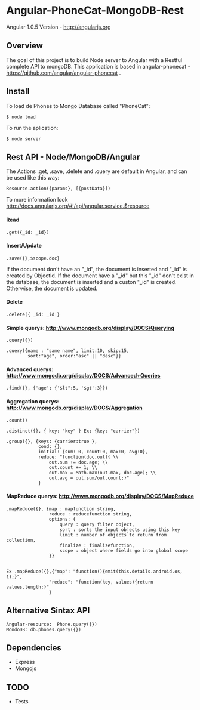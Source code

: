 # Angular-PhoneCat-MongoDB-Rest

Angular 1.0.5 Version - http://angularjs.org 

## Overview

The goal of this project is to build Node server to Angular with a Restful complete API to mongoDB.
This application is based in angular-phonecat - https://github.com/angular/angular-phonecat .

## Install

To load de Phones to Mongo Database called "PhoneCat":

    $ node load
    
To run the aplication:

    $ node server

## Rest API - Node/MongoDB/Angular

The Actions .get, .save, .delete and .query are default in Angular, and can be used like this way:

    Resource.action({params}, [{postData}])
    
To more information look http://docs.angularjs.org/#!/api/angular.service.$resource


#### Read
    .get({_id: _id})

#### Insert/Update
    .save({},$scope.doc}
If the document don't have an "\_id", the document is inserted and "\_id" is created by ObjectId.
If the document have a "\_id" but this "\_id" don't exist in the database, the document is inserted and a custon "\_id" is created.
Otherwise, the document is updated.

#### Delete 
    .delete({ _id: _id }

#### Simple querys: http://www.mongodb.org/display/DOCS/Querying
    .query({})
    
    .query({name : "same name", limit:10, skip:15, 
            sort:"age", order:"asc" || "desc"}}

#### Advanced querys: http://www.mongodb.org/display/DOCS/Advanced+Queries 
    .find({}, {'age': {'$lt":5, '$gt':3}})

#### Aggregation querys: http://www.mongodb.org/display/DOCS/Aggregation
    .count()
    
    .distinct({}, { key: "key" } Ex: {key: "carrier"})
    
    .group({}, {keys: {carrier:true }, 
                cond: {}, 
                initial: {sum: 0, count:0, max:0, avg:0}, 
                reduce: "function(doc,out){ \\
                    out.sum += doc.age; \\
                    out.count += 1; \\
                    out.max = Math.max(out.max, doc.age); \\
                    out.avg = out.sum/out.count;}"
                }
    
#### MapReduce querys: http://www.mongodb.org/display/DOCS/MapReduce 
    .mapReduce({}, {map : mapfunction string, 
                    reduce : reducefunction string,
                    options: { 
                        query : query filter object, 
                        sort : sorts the input objects using this key
                        limit : number of objects to return from collection, 
                        finalize : finalizefunction,
                        scope : object where fields go into global scope 
                    }}
           
                    
    Ex .mapReduce({},{"map": "function(){emit(this.details.android.os, 1);}", 
                    "reduce": "function(key, values){return values.length;}"
                    }
## Alternative Sintax API
	
	Angular-resource:  Phone.query({})
	MondoDB: db.phones.query({})

## Dependencies

- Express
- Mongojs

## TODO

- Tests
